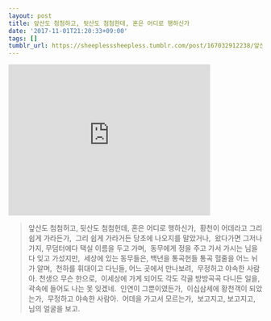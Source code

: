 ```yaml
---
layout: post
title: 앞산도 첨첨하고, 뒷산도 첨첨한데, 혼은 어디로 행하신가
date: '2017-11-01T21:20:33+09:00'
tags: []
tumblr_url: https://sheeplesssheepless.tumblr.com/post/167032912238/앞산도-첨첨허고-뒷산도-첨첨헌데-혼은-어디로-행하신가-황천이-어데라고-그리-쉽게
---
```

<iframe width="400" height="300" id="youtube_iframe" src="https://www.youtube.com/embed/AIPcvLGpfS8?feature=oembed&amp;enablejsapi=1&amp;origin=https://safe.txmblr.com&amp;wmode=opaque" frameborder="0" allow="accelerometer; autoplay; encrypted-media; gyroscope; picture-in-picture" allowfullscreen></iframe>  

> 앞산도 첨첨허고, 뒷산도 첨첨헌데, 혼은 어디로 행하신가,&nbsp;
황천이 어데라고 그리 쉽게 가라든가,&nbsp;
그리 쉽게 가라거든 당초에 나오지를 말았거나,&nbsp;
왔다가면 그저나 가지, 무덤터에다 택실 이름을 두고 가며,&nbsp;
동무에게 정을 주고 가서 가시는 님을 다 잊고 가섰지만,&nbsp;
세상에 있는 동무들은, 백년을 통곡헌들 통곡 헐줄을 어느 뉘가 알며,&nbsp;
천하를 휘대이고 다닌들, 어느 곳에서 만나보려,&nbsp;
무정허고 야속한 사람아. 천생으 무슨 한으로,&nbsp;
이세상에 가게 되어도 각도 각골 방방곡곡 다니든 일을,&nbsp;
곽속에 들어도 나는 못 잊겠네.&nbsp;
인연이 그뿐이였든가,&nbsp;
이십삼세에 황천객이 되았는가,&nbsp;
무정하고 야속한 사람아.&nbsp;
어데을 가고서 모르는가,&nbsp;
보고지고, 보고지고, 님의 얼굴을 보고.

